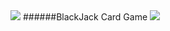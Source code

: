 <img src="https://capsule-render.vercel.app/api?type=waving&color=BDBDC8&height=150&section=header" />
######BlackJack Card Game
<img src="https://capsule-render.vercel.app/api?type=waving&color=BDBDC8&height=150&section=footer" />
